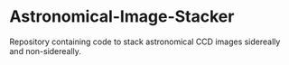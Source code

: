 # Astronomical-Image-Stacker
 Repository containing code to stack astronomical CCD images sidereally and non-sidereally.
